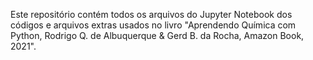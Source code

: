 Este repositório contém todos os arquivos do Jupyter Notebook dos códigos e arquivos extras usados no livro "Aprendendo Química com Python, Rodrigo Q. de Albuquerque & Gerd B. da Rocha, Amazon Book, 2021".
